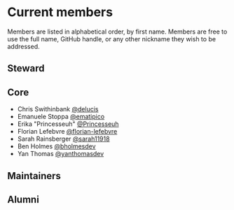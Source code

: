 # Current members

Members are listed in alphabetical order, by first name. Members are free to use the full name, GitHub handle, or any other nickname they wish to be addressed.

## Steward


## Core

- Chris Swithinbank [@delucis](https://github.com/delucis)
- Emanuele Stoppa [@ematipico](https://github.com/ematipico)
- Erika "Princesseuh" [@Princesseuh](https://github.com/princesseuh)
- Florian Lefebvre [@florian-lefebvre](https://github.com/florian-lefebvre)
- Sarah Rainsberger [@sarah11918](https://github.com/sarah11918)
- Ben Holmes [@bholmesdev](https://github.com/bholmesdev)
- Yan Thomas [@yanthomasdev](https://github.com/yanthomasdev)

## Maintainers

## Alumni